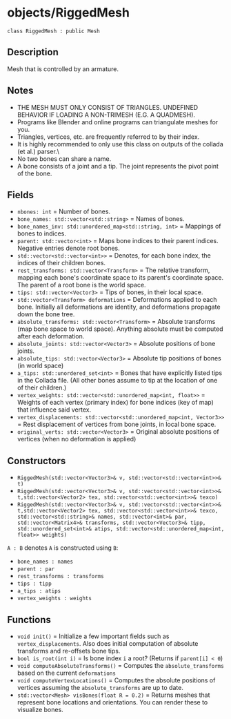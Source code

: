 # objects/RiggedMesh

`class RiggedMesh : public Mesh`

## Description

Mesh that is controlled by an armature.

## Notes

- THE MESH MUST ONLY CONSIST OF TRIANGLES. UNDEFINED BEHAVIOR IF LOADING A NON-TRIMESH (E.G. A QUADMESH).
- Programs like Blender and online programs can triangulate meshes for you.
- Triangles, vertices, etc. are frequently referred to by their index.
- It is highly recommended to only use this class on outputs of the collada (et al.) parser.\
- No two bones can share a name.
- A bone consists of a joint and a tip. The joint represents the pivot point of the bone.

## Fields

- `nbones: int` = Number of bones.
- `bone_names: std::vector<std::string>` = Names of bones.
- `bone_names_inv: std::unordered_map<std::string, int>` = Mappings of bones to indices.
- `parent: std::vector<int>` = Maps bone indices to their parent indices. Negative entries denote root bones.
- `std::vector<std::vector<int>>` = Denotes, for each bone index, the indices of their children bones.
- `rest_transforms: std::vector<Transform>` = The relative transform, mapping each bone's coordinate space to its parent's coordinate space. The parent of a root bone is the world space.
- `tips: std::vector<Vector3>` = Tips of bones, in their local space.
- `std::vector<Transform> deformations` = Deformations applied to each bone. Initially all deformations are identity, and deformations propagate down the bone tree.
- `absolute_transforms: std::vector<Transform>` = Absolute transforms (map bone space to world space). Anything absolute must be computed after each deformation.
- `absolute_joints: std::vector<Vector3>` = Absolute positions of bone joints.
- `absolute_tips: std::vector<Vector3>` = Absolute tip positions of bones (in world space)
- `a_tips: std::unordered_set<int>` = Bones that have explicitly listed tips in the Collada file. (All other bones assume to tip at the location of one of their children.)
- `vertex_weights: std::vector<std::unordered_map<int, float>>` = Weights of each vertex (primary index) for bone indices (key of map) that influence said vertex.
- `vertex_displacements: std::vector<std::unordered_map<int, Vector3>>` = Rest displacement of vertices from bone joints, in local bone space.
- `original_verts: std::vector<Vector3>` = Original absolute positions of vertices (when no deformation is applied)

## Constructors

- `RiggedMesh(std::vector<Vector3>& v, std::vector<std::vector<int>>& t)`
- `RiggedMesh(std::vector<Vector3>& v, std::vector<std::vector<int>>& t,std::vector<Vector2> tex, std::vector<std::vector<int>>& texco)`
- `RiggedMesh(std::vector<Vector3>& v, std::vector<std::vector<int>>& t,std::vector<Vector2> tex, std::vector<std::vector<int>>& texco, std::vector<std::string>& names, std::vector<int>& par, std::vector<Matrix4>& transforms, std::vector<Vector3>& tipp, std::unordered_set<int>& atips, std::vector<std::unordered_map<int, float>> weights)`

`A : B` denotes `A` is constructed using `B`:
- `bone_names : names`
- `parent : par`
- `rest_transforms : transforms`
- `tips : tipp`
- `a_tips : atips`
- `vertex_weights : weights`

## Functions

- `void init()` = Initialize a few important fields such as `vertex_displacements`. Also does initial computation of absolute transforms and re-offsets bone tips.
- `bool is_root(int i)` = Is bone index `i` a root? (Returns if `parent[i] < 0`)
- `void computeAbsoluteTransforms()` = Computes the `absolute_transforms` based on the current `deformations`
- `void computeVertexLocations()` = Computes the absolute positions of vertices assuming the `absolute_transforms` are up to date.
- `std::vector<Mesh> visBones(float R = 0.2)` = Returns meshes that represent bone locations and orientations. You can render these to visualize bones.